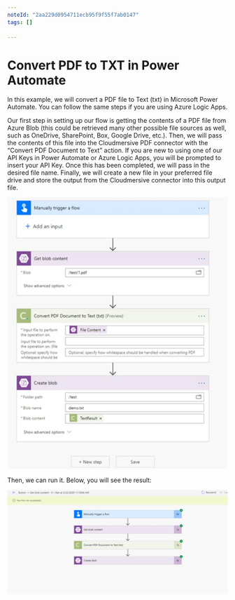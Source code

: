 ```yaml
---
noteId: "2aa229d0954711ecb95f9f55f7ab0147"
tags: []

---
```


# Convert PDF to TXT in Power Automate


In this example, we will convert a PDF file to Text (txt) in Microsoft Power Automate. You can follow the same steps if you are using Azure Logic Apps.

Our first step in setting up our flow is getting the contents of a PDF file from Azure Blob (this could be retrieved many other possible file sources as well, such as OneDrive, SharePoint, Box, Google Drive, etc.). Then, we will pass the contents of this file into the Cloudmersive PDF connector with the “Convert PDF Document to Text” action. If you are new to using one of our API Keys in Power Automate or Azure Logic Apps, you will be prompted to insert your API Key. Once this has been completed, we will pass in the desired file name. Finally, we will create a new file in your preferred file drive and store the output from the Cloudmersive connector into this output file.

![Flow](https://raw.githubusercontent.com/PrezSeah/galleryres/main/Power-Automate-BI/images/Image1pdftoTxt.JPG)


Then, we can run it. Below, you will see the result:

![Flow1](https://raw.githubusercontent.com/PrezSeah/galleryres/main/Power-Automate-BI/images/Image2pdftoTxt.JPG)